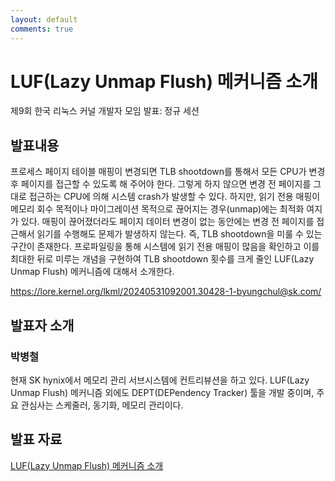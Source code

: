 ```yaml
---
layout: default
comments: true
---
```


# LUF(Lazy Unmap Flush) 메커니즘 소개
제9회 한국 리눅스 커널 개발자 모임 발표: 정규 세션

## 발표내용
프로세스 페이지 테이블 매핑이 변경되면 TLB shootdown를 통해서 모든 CPU가 변경 후 페이지를 접근할 수 있도록 해 주어야 한다. 그렇게 하지 않으면 변경 전 페이지를 그대로 접근하는 CPU에 의해 시스템 crash가 발생할 수 있다. 하지만, 읽기 전용 매핑이 메모리 회수 목적이나 마이그레이션 목적으로 끊어지는 경우(unmap)에는 최적화 여지가 있다. 매핑이 끊어졌더라도 페이지 데이터 변경이 없는 동안에는 변경 전 페이지를 접근해서 읽기를 수행해도 문제가 발생하지 않는다. 즉, TLB shootdown을 미룰 수 있는 구간이 존재한다. 프로파일링을 통해 시스템에 읽기 전용 매핑이 많음을 확인하고 이를 최대한 뒤로 미루는 개념을 구현하여 TLB shootdown 횟수를 크게 줄인 LUF(Lazy Unmap Flush) 메커니즘에 대해서 소개한다.

https://lore.kernel.org/lkml/20240531092001.30428-1-byungchul@sk.com/

## 발표자 소개

### 박병철
현재 SK hynix에서 메모리 관리 서브시스템에 컨트리뷰션을 하고 있다. LUF(Lazy Unmap Flush) 메커니즘 외에도 DEPT(DEPendency Tracker) 툴을 개발 중이며, 주요 관심사는 스케줄러, 동기화, 메모리 관리이다.

## 발표 자료
[LUF(Lazy Unmap Flush) 메커니즘 소개](https://raw.githubusercontent.com/kernel-dev-ko/kernel-dev-ko.github.io/master/9th/session-02/session-02.pdf)
